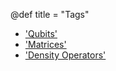 @def title = "Tags"
* ['Qubits'](/tag/qubits/)
* ['Matrices'](/tag/matrices/)
* ['Density Operators'](/tag/densityoperators)

